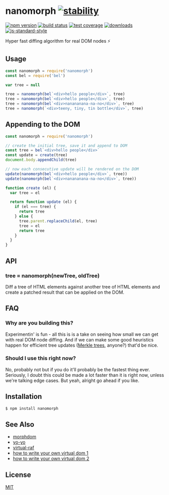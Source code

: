 # nanomorph [![stability][0]][1]
[![npm version][2]][3] [![build status][4]][5] [![test coverage][6]][7]
[![downloads][8]][9] [![js-standard-style][10]][11]

Hyper fast diffing algorithm for real DOM nodes :zap:
## Usage
```js
const nanomorph = require('nanomorph')
const bel = require('bel')

var tree = null

tree = nanomorph(bel`<div>hello people</div>`, tree)
tree = nanomorph(bel`<div>hello people</div>`, tree)
tree = nanomorph(bel`<div>nanananana-na-no</div>`, tree)
tree = nanomorph(`<div>teeny, tiny, tin bottle</div>`, tree)
```

## Appending to the DOM
```js
const nanomorph = require('nanomorph')

// create the initial tree, save it and append to DOM
const tree = bel`<div>hello people</div>`
const update = create(tree)
document.body.appendChild(tree)

// now each consecutive update will be rendered on the DOM
update(nanomorph(bel`<div>hello people</div>`, tree))
update(nanomorph(bel`<div>nanananana-na-no</div>`, tree))

function create (el) {
  var tree = el

  return function update (el) {
    if (el === tree) {
      return tree
    } else {
      tree.parent.replaceChild(el, tree)
      tree = el
      return tree
    }
  }
}
```

## API
### tree = nanomorph(newTree, oldTree)
Diff a tree of HTML elements against another tree of HTML elements and create
a patched result that can be applied on the DOM.

## FAQ
### Why are you building this?
Experimentin' is fun - all this is is a take on seeing how small we can get
with real DOM node diffing. And if we can make some good heuristics happen for
efficient tree updates ([Merkle trees][mt], anyone?) that'd be nice.

### Should I use this right now?
No, probably not but if you do it'll probably be the fastest thing ever.
Seriously, I doubt this could be made a lot faster than it is right now, unless
we're talking edge cases. But yeah, alright go ahead if you like.

## Installation
```sh
$ npm install nanomorph
```

## See Also
- [morphdom][morphdom]
- [yo-yo][yo-yo]
- [virtual-raf](https://github.com/yoshuawuyts/virtual-raf)
- [how to write your own virtual dom 1][own-vdom-1]
- [how to write your own virtual dom 2][own-vdom-2]

## License
[MIT](https://tldrlegal.com/license/mit-license)

[own-vdom-1]: https://medium.com/@deathmood/how-to-write-your-own-virtual-dom-ee74acc13060
[own-vdom-2]: https://medium.com/@deathmood/write-your-virtual-dom-2-props-events-a957608f5c76

[0]: https://img.shields.io/badge/stability-experimental-orange.svg?style=flat-square
[1]: https://nodejs.org/api/documentation.html#documentation_stability_index
[2]: https://img.shields.io/npm/v/nanomorph.svg?style=flat-square
[3]: https://npmjs.org/package/nanomorph
[4]: https://img.shields.io/travis/yoshuawuyts/nanomorph/master.svg?style=flat-square
[5]: https://travis-ci.org/yoshuawuyts/nanomorph
[6]: https://img.shields.io/codecov/c/github/yoshuawuyts/nanomorph/master.svg?style=flat-square
[7]: https://codecov.io/github/yoshuawuyts/nanomorph
[8]: http://img.shields.io/npm/dm/nanomorph.svg?style=flat-square
[9]: https://npmjs.org/package/nanomorph
[10]: https://img.shields.io/badge/code%20style-standard-brightgreen.svg?style=flat-square
[11]: https://github.com/feross/standard
[morphdom]: https://github.com/patrick-steele-idem/morphdom
[yo-yo]: https://github.com/maxogden/yo-yo
[mt]: https://en.wikipedia.org/wiki/Merkle_tree
